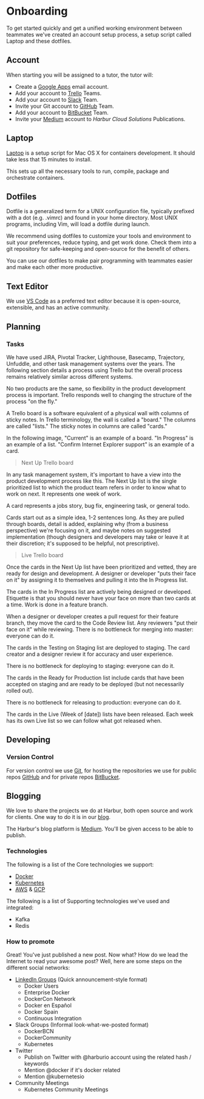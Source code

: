 # Onboarding

To get started quickly and get a unified working environment between teammates we've created an account setup process, a setup script called Laptop and these dotfiles.

## Account

When starting you will be assigned to a tutor, the tutor will:

* Create a [Google Apps] email account.
* Add your account to [Trello] Teams.
* Add your account to [Slack] Team.
* Invite your Git account to [GitHub] Team.
* Add your account to [BitBucket] Team.
* Invite your [Medium] account to *Harbur Cloud Solutions* Publications.

[Google Apps]: https://admin.google.com/harbur.io/AdminHome
[Trello]: https://trello.com
[Slack]: https://harbur.slack.com
[GitHub]: https://github.com/harbur/
[BitBucket]: https://bitbucket.org/harbur/
[Medium]: https://medium.com/

## Laptop

[Laptop] is a setup script for Mac OS X for containers development. It should take less that 15 minutes to install.

This sets up all the necessary tools to run, compile, package and orchestrate containers.

[Laptop]: https://github.com/harbur/laptop

## Dotfiles

Dotfile is a generalized term for a UNIX configuration file, typically prefixed with a dot (e.g. .vimrc) and found in your home directory. Most UNIX programs, including Vim, will load a dotfile during launch.

We recommend using dotfiles to customize your tools and environment to suit your preferences, reduce typing, and get work done. Check them into a git repository for safe-keeping and open-source for the benefit of others.

You can use our dotfiles to make pair programming with teammates easier and make each other more productive.

## Text Editor

We use [VS Code] as a preferred text editor because it is open-source, extensible, and has an active community.

[VS Code]: https://code.visualstudio.com/

## Planning

### Tasks

We have used JIRA, Pivotal Tracker, Lighthouse, Basecamp, Trajectory, Unfuddle, and other task management systems over the years. The following section details a process using Trello but the overall process remains relatively similar across different systems.

No two products are the same, so flexibility in the product development process is important. Trello responds well to changing the structure of the process "on the fly."

A Trello board is a software equivalent of a physical wall with columns of sticky notes. In Trello terminology, the wall is called a "board." The columns are called "lists." The sticky notes in columns are called "cards."

In the following image, "Current" is an example of a board. "In Progress" is an example of a list. "Confirm Internet Explorer support" is an example of a card.

> Next Up Trello board

In any task management system, it's important to have a view into the product development process like this. The Next Up list is the single prioritized list to which the product team refers in order to know what to work on next. It represents one week of work.

A card represents a jobs story, bug fix, engineering task, or general todo.

Cards start out as a simple idea, 1-2 sentences long. As they are pulled through boards, detail is added, explaining why (from a business perspective) we're focusing on it, and maybe notes on suggested implementation (though designers and developers may take or leave it at their discretion; it's supposed to be helpful, not prescriptive).

> Live Trello board

Once the cards in the Next Up list have been prioritized and vetted, they are ready for design and development. A designer or developer "puts their face on it" by assigning it to themselves and pulling it into the In Progress list.

The cards in the In Progress list are actively being designed or developed. Etiquette is that you should never have your face on more than two cards at a time. Work is done in a feature branch.

When a designer or developer creates a pull request for their feature branch, they move the card to the Code Review list. Any reviewers "put their face on it" while reviewing.
There is no bottleneck for merging into master: everyone can do it.

The cards in the Testing on Staging list are deployed to staging. The card creator and a designer review it for accuracy and user experience.

There is no bottleneck for deploying to staging: everyone can do it.

The cards in the Ready for Production list include cards that have been accepted on staging and are ready to be deployed (but not necessarily rolled out).

There is no bottleneck for releasing to production: everyone can do it.

The cards in the Live (Week of [date]) lists have been released. Each week has its own Live list so we can follow what got released when.

## Developing

### Version Control

For version control we use [Git], for hosting the repositories we use for public repos [GitHub] and for private repos [BitBucket].

[Git]: https://git-scm.com/
[GitHub]: http://github.com/harbur
[BitBucket]: https://bitbucket.org/harbur/

## Blogging

We love to share the projects we do at Harbur, both open source and work for clients. One way to do it is in our [blog].

The Harbur's blog platform is [Medium]. You'll be given access to be able to publish.

[blog]: https://blog.harbur.io
[medium]: https://medium.com

### Technologies

The following is a list of the Core technologies we support:

* [Docker]
* [Kubernetes]
* [AWS] & [GCP]

The following is a list of Supporting technologies we've used and integrated:

* Kafka
* Redis

[Docker]: https://docker.com
[Kubernetes]: https://kubernetes.io
[AWS]: https://aws.amazon.com
[GCP]: https://cloud.google.com

### How to promote

Great! You've just published a new post. Now what? How do we lead the Internet to read your awesome post? Well, here are some steps on the different social networks:

* [LinkedIn Groups] (Quick announcement-style format)
  * Docker Users
  * Enterprise Docker
  * DockerCon Network
  * Docker en Español
  * Docker Spain
  * Continuous Integration
* Slack Groups (Informal look-what-we-posted format)
  * DockerBCN
  * DockerCommunity
  * Kubernetes
* Twitter
  * Publish on Twitter with @harburio account using the related hash / keywords
  * Mention @docker if it's docker related
  * Mention @kubernetesio
* Community Meetings
  * Kubernetes Community Meetings

[LinkedIn Groups]: https://www.linkedin.com/groups/
